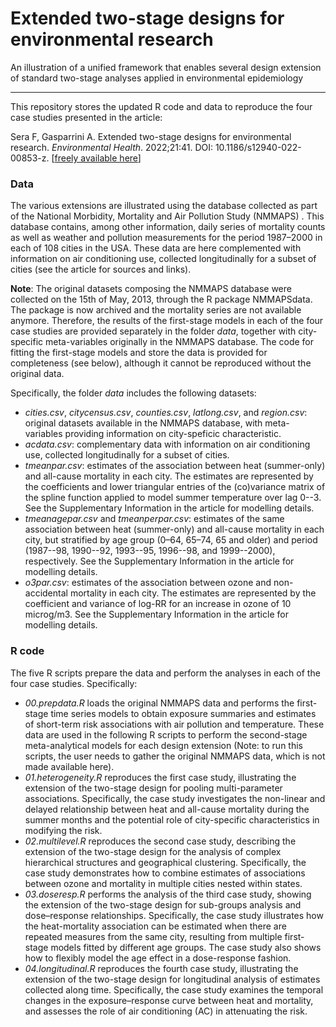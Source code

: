 # Extended two-stage designs for environmental research

An illustration of a unified framework that enables several design extension of standard two-stage analyses applied in environmental epidemiology 


--------------------------------------------------------------------------------

This repository stores the updated R code and data to reproduce the four case studies presented in the article:

Sera F, Gasparrini A. Extended two-stage designs for environmental research. *Environmental Health*. 2022;21:41. DOI: 10.1186/s12940-022-00853-z. [[freely available here](http://www.ag-myresearch.com/2022_sera_envhealth.html)]


### Data

The various extensions are illustrated using the database collected as part of the National Morbidity, Mortality and Air Pollution Study (NMMAPS) . This database contains, among other information, daily series of mortality counts as well as weather and pollution measurements for the period 1987–2000 in each of 108 cities in the USA. These data are here complemented with information on air conditioning use, collected longitudinally for a subset of cities (see the article for sources and links).

**Note**: The original datasets composing the NMMAPS database were collected on the 15th of May, 2013, through the R package NMMAPSdata. The package is now archived and the mortality series are not available anymore. Therefore, the results of the first-stage models in each of the four case studies are provided separately in the folder *data*, together with city-specific meta-variables originally in the NMMAPS database. The code for fitting the first-stage models and store the data is provided for completeness (see below), although it cannot be reproduced without the original data.

Specifically, the folder *data* includes the following datasets:

  * *cities.csv*, *citycensus.csv*, *counties.csv*, *latlong.csv*, and *region.csv*: original datasets available in the NMMAPS database, with meta-variables providing information on city-speficic characteristic.
  * *acdata.csv*: complementary data with information on air conditioning use, collected longitudinally for a subset of cities.
  * *tmeanpar.csv*: estimates of the association between heat (summer-only) and all-cause mortality in each city. The estimates are represented by the coefficients and lower triangular entries of the (co)variance matrix of the spline function applied to model summer temperature over lag 0--3. See the Supplementary Information in the article for modelling details.
  * *tmeanagepar.csv* and *tmeanperpar.csv*: estimates of the same association between heat (summer-only) and all-cause mortality in each city, but stratified by age group (0–64, 65–74, 65 and older) and period (1987--98, 1990--92, 1993--95, 1996--98, and 1999--2000), respectively. See the Supplementary Information in the article for modelling details.
  * *o3par.csv*: estimates of the association between ozone and non-accidental mortality in each city. The estimates are represented by the coefficient and variance of log-RR for an increase in ozone of 10 microg/m3. See the Supplementary Information in the article for modelling details.


### R code

The five R scripts prepare the data and perform the analyses in each of the four case studies. Specifically:

  * *00.prepdata.R* loads the original NMMAPS data and performs the first-stage time series models to obtain exposure summaries and estimates of short-term risk associations with air pollution and temperature. These data are used in the following R scripts to perform the second-stage meta-analytical models for each design extension (Note: to run this scripts, the user needs to gather the original NMMAPS data, which is not made available here). 
  * *01.heterogeneity.R* reproduces the first case study, illustrating the extension of the two-stage design for pooling multi-parameter associations. Specifically, the case study investigates the non-linear and delayed relationship between heat and all-cause mortality during the summer months and the potential role of city-specific characteristics in modifying the risk.
  * *02.multilevel.R* reproduces the second case study, describing  the extension of the two-stage design for the analysis of complex hierarchical structures and geographical clustering. Specifically, the case study demonstrates how to combine estimates of associations between ozone and mortality in multiple cities nested within states.
  * *03.doseresp.R* performs the analysis of the third case study, showing the extension of the two-stage design for sub-groups analysis and dose–response relationships. Specifically, the case study illustrates how the heat-mortality association can be estimated when there are repeated measures from the same city, resulting from multiple first-stage models fitted by different age groups. The case study also shows how to flexibly model the age effect in a dose-response fashion.
  * *04.longitudinal.R* reproduces the fourth case study, illustrating the extension of the two-stage design for longitudinal analysis of estimates collected along time. Specifically, the case study examines the temporal changes in the exposure–response curve between heat and mortality, and assesses the role of air conditioning (AC) in attenuating the risk.

